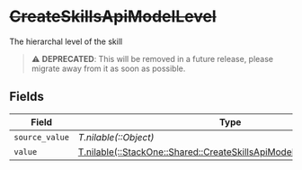 # ~~CreateSkillsApiModelLevel~~

The hierarchal level of the skill

> :warning: **DEPRECATED**: This will be removed in a future release, please migrate away from it as soon as possible.


## Fields

| Field                                                                                                                                | Type                                                                                                                                 | Required                                                                                                                             | Description                                                                                                                          |
| ------------------------------------------------------------------------------------------------------------------------------------ | ------------------------------------------------------------------------------------------------------------------------------------ | ------------------------------------------------------------------------------------------------------------------------------------ | ------------------------------------------------------------------------------------------------------------------------------------ |
| `source_value`                                                                                                                       | *T.nilable(::Object)*                                                                                                                | :heavy_minus_sign:                                                                                                                   | N/A                                                                                                                                  |
| `value`                                                                                                                              | [T.nilable(::StackOne::Shared::CreateSkillsApiModelSchemasLevelValue)](../../models/shared/createskillsapimodelschemaslevelvalue.md) | :heavy_minus_sign:                                                                                                                   | N/A                                                                                                                                  |